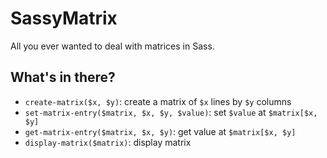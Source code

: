# SassyMatrix

All you ever wanted to deal with matrices in Sass.

## What's in there?

* `create-matrix($x, $y)`: create a matrix of `$x` lines by `$y` columns
* `set-matrix-entry($matrix, $x, $y, $value)`: set `$value` at `$matrix[$x, $y]`
* `get-matrix-entry($matrix, $x, $y)`: get value at `$matrix[$x, $y]`
* `display-matrix($matrix)`: display matrix

